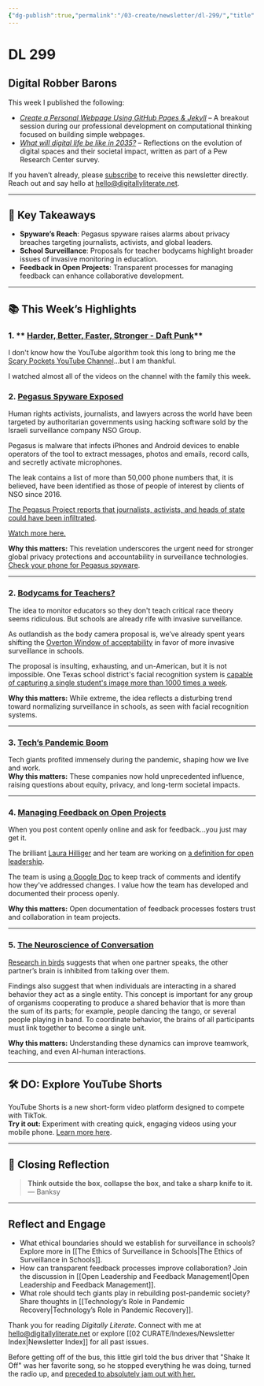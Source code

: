 ```yaml
---
{"dg-publish":true,"permalink":"/03-create/newsletter/dl-299/","title":"Digital Robber Barons","tags":["bodycams","education","feedback","pandemic","spyware","surveillance","tech"]}
---
```



# DL 299

## Digital Robber Barons

This week I published the following:

- [_Create a Personal Webpage Using GitHub Pages & Jekyll_](https://wiobyrne.com/create-a-personal-webpage-using-github-pages-jekyll/) – A breakout session during our professional development on computational thinking focused on building simple webpages.
- [_What will digital life be like in 2035?_](https://wiobyrne.com/digital-life-in-2035/) – Reflections on the evolution of digital spaces and their societal impact, written as part of a Pew Research Center survey.

If you haven’t already, please [subscribe](https://digitallyliterate.net/subscribe/) to receive this newsletter directly. Reach out and say hello at [hello@digitallyliterate.net](mailto:hello@digitallyliterate.net).  

---

## 🔖 Key Takeaways

- **Spyware’s Reach**: Pegasus spyware raises alarms about privacy breaches targeting journalists, activists, and global leaders.
- **School Surveillance**: Proposals for teacher bodycams highlight broader issues of invasive monitoring in education.
- **Feedback in Open Projects**: Transparent processes for managing feedback can enhance collaborative development.

---

## 📚 This Week’s Highlights

### 1. ** [Harder, Better, Faster, Stronger - Daft Punk](https://www.youtube.com/watch?v=RHu0ALxqUIo)**

I don't know how the YouTube algorithm took this long to bring me the [Scary Pockets YouTube Channel](https://www.youtube.com/channel/UC-2JUs_G21BrJ0efehwGkUw)...but I am thankful.

I watched almost all of the videos on the channel with the family this week.

### 2. **[Pegasus Spyware Exposed](https://www.washingtonpost.com/investigations/interactive/2021/nso-spyware-pegasus-cellphones/)**  
Human rights activists, journalists, and lawyers across the world have been targeted by authoritarian governments using hacking software sold by the Israeli surveillance company NSO Group.

Pegasus is malware that infects iPhones and Android devices to enable operators of the tool to extract messages, photos and emails, record calls, and secretly activate microphones.

The leak contains a list of more than 50,000 phone numbers that, it is believed, have been identified as those of people of interest by clients of NSO since 2016.

[The Pegasus Project reports that journalists, activists, and heads of state could have been infiltrated](https://www.theverge.com/22589942/nso-group-pegasus-project-amnesty-investigation-journalists-activists-targeted "https://www.theverge.com/22589942/nso-group-pegasus-project-amnesty-investigation-journalists-activists-targeted").

[Watch more here.](https://www.youtube.com/watch?v=R0RVI7bghj8)

**Why this matters:** This revelation underscores the urgent need for stronger global privacy protections and accountability in surveillance technologies.  
[Check your phone for Pegasus spyware](https://github.com/AmnestyTech/investigations/tree/master/2021-07-18_nso).  

---

### 2. **[Bodycams for Teachers?](https://www.wired.com/story/the-absurd-proposal-to-put-bodycams-on-teachers-is-feasible/)**  
The idea to monitor educators so they don't teach critical race theory seems ridiculous. But schools are already rife with invasive surveillance.

As outlandish as the body camera proposal is, we’ve already spent years shifting the [Overton Window of acceptability](https://en.wikipedia.org/wiki/Overton_window "https://en.wikipedia.org/wiki/Overton_window") in favor of more invasive surveillance in schools.

The proposal is insulting, exhausting, and un-American, but it is not impossible. One Texas school district's facial recognition system is [capable of capturing a single student's image more than 1000 times a week](https://www.techdirt.com/articles/20210710/20581547149/texas-school-districts-facial-recognition-system-capable-capturing-single-students-image-more-than-1000-times-week.shtml "https://www.techdirt.com/articles/20210710/20581547149/texas-school-districts-facial-recognition-system-capable-capturing-single-students-image-more-than-1000-times-week.shtml").

**Why this matters:** While extreme, the idea reflects a disturbing trend toward normalizing surveillance in schools, as seen with facial recognition systems.  

---

### 3. **[Tech’s Pandemic Boom](https://www.nytimes.com/2021-07-23/technology/silicon-valleys-pandemic-profits.html)**  
Tech giants profited immensely during the pandemic, shaping how we live and work.  
**Why this matters:** These companies now hold unprecedented influence, raising questions about equity, privacy, and long-term societal impacts.  

---

### 4. **[Managing Feedback on Open Projects](https://opensource.com/open-organization/21/7/manage-feedback-open-project)**  
When you post content openly online and ask for feedback...you just may get it.

The brilliant [Laura Hilliger](https://www.laurahilliger.com/ "https://www.laurahilliger.com/") and her team are working on [a definition for open leadership](https://github.com/open-organization/editorial/issues/94 "https://github.com/open-organization/editorial/issues/94").

The team is using [a Google Doc](https://docs.google.com/spreadsheets/d/1ETyMtoNK9MpkTOm2wUvqBBtcnf1S6wGWOUPvOYFyrx8/edit#gid=0 "https://docs.google.com/spreadsheets/d/1ETyMtoNK9MpkTOm2wUvqBBtcnf1S6wGWOUPvOYFyrx8/edit#gid=0") to keep track of comments and identify how they've addressed changes. I value how the team has developed and documented their process openly.

**Why this matters:** Open documentation of feedback processes fosters trust and collaboration in team projects.  

---

### 5. **[The Neuroscience of Conversation](https://www.scientificamerican.com/article/the-neuroscience-of-taking-turns-in-a-conversation/)**  
[Research in birds](https://www.pnas.org/content/118/23/e2018188118 "https://www.pnas.org/content/118/23/e2018188118") suggests that when one partner speaks, the other partner’s brain is inhibited from talking over them.

Findings also suggest that when individuals are interacting in a shared behavior they act as a single entity. This concept is important for any group of organisms cooperating to produce a shared behavior that is more than the sum of its parts; for example, people dancing the tango, or several people playing in band. To coordinate behavior, the brains of all participants must link together to become a single unit.

**Why this matters:** Understanding these dynamics can improve teamwork, teaching, and even AI-human interactions.  

---

## 🛠️ DO: Explore YouTube Shorts  

YouTube Shorts is a new short-form video platform designed to compete with TikTok.  
**Try it out:** Experiment with creating quick, engaging videos using your mobile phone. [Learn more here](https://blog.youtube/news-and-events/building-youtube-shorts/).  

---

## 🌟 Closing Reflection  

> **Think outside the box, collapse the box, and take a sharp knife to it.**  
> — Banksy  

---

## Reflect and Engage  

- What ethical boundaries should we establish for surveillance in schools? Explore more in [[The Ethics of Surveillance in Schools\|The Ethics of Surveillance in Schools]].  
- How can transparent feedback processes improve collaboration? Join the discussion in [[Open Leadership and Feedback Management\|Open Leadership and Feedback Management]].  
- What role should tech giants play in rebuilding post-pandemic society? Share thoughts in [[Technology’s Role in Pandemic Recovery\|Technology’s Role in Pandemic Recovery]].  

Thank you for reading _Digitally Literate_. Connect with me at [hello@digitallyliterate.net](mailto:hello@digitallyliterate.net) or explore [[02 CURATE/Indexes/Newsletter Index\|Newsletter Index]] for all past issues.  

Before getting off of the bus, this little girl told the bus driver that "Shake It Off" was her favorite song, so he stopped everything he was doing, turned the radio up, and [preceded to absolutely jam out with her.](https://www.reddit.com/r/aww/comments/op9h3u/before_getting_off_of_the_bus_this_little_girl/?context=3 "https://www.reddit.com/r/aww/comments/op9h3u/before_getting_off_of_the_bus_this_little_girl/?context=3")